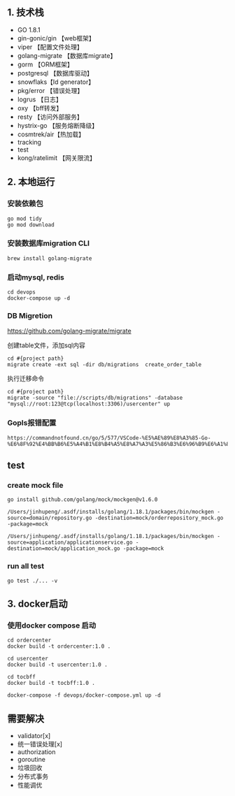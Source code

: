 ## 1. 技术栈

- GO 1.8.1
- gin-gonic/gin 【web框架】
- viper 【配置文件处理】
- golang-migrate 【数据库migrate】
- gorm 【ORM框架】
- postgresql 【数据库驱动】
- snowflaks【Id generator】
- pkg/error 【错误处理】
- logrus 【日志】
- oxy 【bff转发】
- resty 【访问外部服务】
- hystrix-go 【服务熔断降级】
- cosmtrek/air【热加载】
- tracking
- test
- kong/ratelimit 【网关限流】

## 2. 本地运行

### 安装依赖包
```
go mod tidy
go mod download
```

### 安装数据库migration CLI
```
brew install golang-migrate
```

### 启动mysql, redis
```
cd devops
docker-compose up -d
```

### DB Migretion
https://github.com/golang-migrate/migrate

创建table文件，添加sql内容
```
cd #{project path}
migrate create -ext sql -dir db/migrations  create_order_table
```

执行迁移命令
```
cd #{project path}
migrate -source "file://scripts/db/migrations" -database "mysql://root:123@tcp(localhost:3306)/usercenter" up
```

### Gopls报错配置
```
https://commandnotfound.cn/go/5/577/VSCode-%E5%AE%89%E8%A3%85-Go-%E6%8F%92%E4%BB%B6%E5%A4%B1%E8%B4%A5%E8%A7%A3%E5%86%B3%E6%96%B9%E6%A1%88
```

## test

### create mock file
```
go install github.com/golang/mock/mockgen@v1.6.0

/Users/jinhupeng/.asdf/installs/golang/1.18.1/packages/bin/mockgen -source=domain/repository.go -destination=mock/orderrepository_mock.go -package=mock

/Users/jinhupeng/.asdf/installs/golang/1.18.1/packages/bin/mockgen -source=application/applicationservice.go -destination=mock/application_mock.go -package=mock
```

### run all test
```
go test ./... -v
```

## 3. docker启动
### 使用docker compose 启动
```
cd ordercenter
docker build -t ordercenter:1.0 .
```

```
cd usercenter
docker build -t usercenter:1.0 .
```

```
cd tocbff
docker build -t tocbff:1.0 .
```

```
docker-compose -f devops/docker-compose.yml up -d
```

## 需要解决
- validator[x]
- 统一错误处理[x]
- authorization
- goroutine
- 垃圾回收
- 分布式事务
- 性能调优
